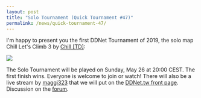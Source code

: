 ```yaml
---
layout: post
title: "Solo Tournament (Quick Tournament #47)"
permalink: /news/quick-tournament-47/
---
```


I'm happy to present you the first DDNet Tournament of 2019, the solo map Chill Let's Climb 3 by [Chill [TD]](/mappers/Chill-32--91-TD-93-/):

[<img class="demo" src="/Chill_Let_s_Climb_3.png" />](//forum.ddnet.tw/viewtopic.php?f=33&t=6813)

The Solo Tournament will be played on Sunday, May 26 at 20:00 CEST. The first finish wins. Everyone is welcome to join or watch! There will also be a live stream by [maggi323](https://www.youtube.com/watch?v=_vElENzhMt0) that we will put on the [DDNet.tw front page](/).
Discussion on the [forum](//forum.ddnet.tw/viewtopic.php?f=33&t=6813).
